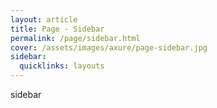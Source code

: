 ```yaml
---
layout: article
title: Page - Sidebar
permalink: /page/sidebar.html
cover: /assets/images/axure/page-sidebar.jpg
sidebar:
  quicklinks: layouts
---
```


sidebar